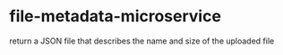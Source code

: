 # file-metadata-microservice
return a JSON  file that describes the name and size of the uploaded file
